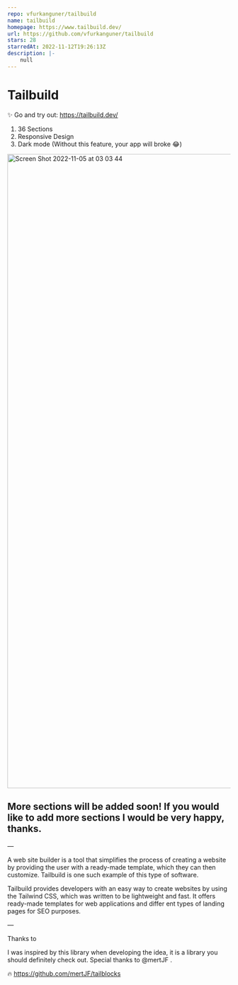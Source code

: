 ```yaml
---
repo: vfurkanguner/tailbuild
name: tailbuild
homepage: https://www.tailbuild.dev/
url: https://github.com/vfurkanguner/tailbuild
stars: 28
starredAt: 2022-11-12T19:26:13Z
description: |-
    null
---
```


# Tailbuild 

✨ Go and try out: https://tailbuild.dev/

1. 36 Sections
2. Responsive Design
3. Dark mode (Without this feature, your app will broke 😂) 

<img width="1432" alt="Screen Shot 2022-11-05 at 03 03 44" src="https://user-images.githubusercontent.com/67821678/200091239-c36c2ea9-2d89-4c03-8f8e-2b0a8b0ef9ae.png">


## More sections will be added soon! If you would like to add more sections I would be very happy, thanks. 
—

A web site builder is a tool that simplifies the process of creating a website by providing the user with a ready-made template, which they can then customize. Tailbuild is one such example of this type of software.

Tailbuild provides developers with an easy way to create websites by using the Tailwind CSS, which was written to be lightweight and fast. It offers ready-made templates for web applications and differ
ent types of landing pages for SEO purposes.

—

 
Thanks to 

I was inspired by this library when developing the idea, it is a library you should definitely check out. Special thanks to @mertJF .

🔥 https://github.com/mertJF/tailblocks


